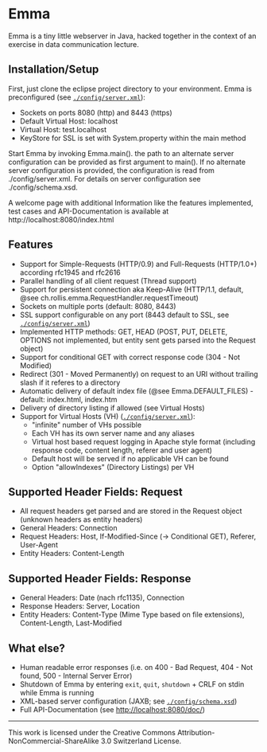 Emma
====

Emma is a tiny little webserver in Java, hacked together in the context of an exercise in data communication lecture.

Installation/Setup
------------------

First, just clone the eclipse project directory to your environment. Emma is preconfigured (see [`./config/server.xml`](https://github.com/mrolli/emma/blob/master/config/server.xml)):

  * Sockets on ports 8080 (http) and 8443 (https)
  * Default Virtual Host: localhost
  * Virtual Host: test.localhost
  * KeyStore for SSL is set with System.property within the main method

Start Emma by invoking Emma.main(). the path to an alternate server configuration can be provided as first argument to main(). If no alternate server configuration is provided, the configuration is read from ./config/server.xml. For details on server configuration see ./config/schema.xsd.

A welcome page with additional Information like the features implemented, test cases and API-Documentation is available at http://localhost:8080/index.html

Features
--------
    
  * Support for Simple-Requests (HTTP/0.9) and Full-Requests (HTTP/1.0+) according rfc1945 and rfc2616
  * Parallel handling of all client request (Thread support)
  * Support for persistent connection aka Keep-Alive (HTTP/1.1, default, @see ch.rollis.emma.RequestHandler.requestTimeout)
  * Sockets on multiple ports (default: 8080, 8443)
  * SSL support configurable on any port (8443 default to SSL, see [`./config/server.xml`](https://github.com/mrolli/emma/blob/master/config/server.xml))
  * Implemented HTTP methods: GET, HEAD (POST, PUT, DELETE, OPTIONS not implemented, but entity sent gets parsed into the Request object)
  * Support for conditional GET with correct response code (304 - Not Modified)
  * Redirect (301 - Moved Permanently) on request to an URI without trailing slash if it referes to a directory
  * Automatic delivery of default index file (@see Emma.DEFAULT_FILES) - default: index.html, index.htm
  * Delivery of directory listing if allowed (see Virtual Hosts)
  * Support for Virtual Hosts (VH) ([`./config/server.xml`](https://github.com/mrolli/emma/blob/master/config/server.xml)):
    * "infinite" number of VHs possible
    * Each VH has its own server name and any aliases
    * Virtual host based request logging in Apache style format (including response code, content length, referer and user agent)
    * Default host will be served if no applicable VH can be found
    * Option "allowIndexes" (Directory Listings) per VH
    
Supported Header Fields: Request
-----------------------------------

  * All request headers get parsed and are stored in the Request object (unknown headers as entity headers)
  * General Headers: Connection
  * Request Headers: Host, If-Modified-Since (→ Conditional GET), Referer, User-Agent
  * Entity Headers: Content-Length

Supported Header Fields: Response
------------------------------------

  * General Headers: Date (nach rfc1135), Connection
  * Response Headers: Server, Location
  * Entity Headers: Content-Type (Mime Type based on file extensions), Content-Length, Last-Modified
  
What else?
----------

  * Human readable error responses (i.e. on 400 - Bad Request, 404 - Not found, 500 - Internal Server Error)
  * Shutdown of Emma by entering `exit`, `quit`, `shutdown` + CRLF on stdin while Emma is running
  * XML-based server configuration (JAXB; see [`./config/schema.xsd`](https://github.com/mrolli/emma/blob/master/config/schema.xsd))
  * Full API-Documentation (see <http://localhost:8080/doc/>)
  
- - -
This work is licensed under the Creative Commons Attribution-NonCommercial-ShareAlike 3.0 Switzerland License. 

